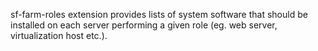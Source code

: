 sf-farm-roles extension provides lists of system software that should
be installed on each server performing a given role (eg. web server,
virtualization host etc.).
